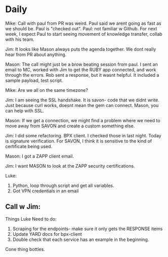 # Daily

Mike: Call with paul from PR was weird.
Paul said we arent going as fast as we should be. Paul is "checked out". Paul: not familiar w Github. For next week, I expect Paul to start seeing movement of knowledge transfer, collab with his team.

Jim: It looks like Mason always puts the agenda together. We dont really hear from PR about anything.

Mason: The call might just be a brow beating session from paul. I sent an email to MC, worked with Jim to get the RUBY app connected, and work through the errors. Rob sent a response, but it wasnt helpful. It included a sample payload, test script.

Mike: Are we all on the same timezone?

Jim: I am seeing the SSL handshake. It is savon- code that we didnt write. Just because curl works, doesnt mean the gem can connect. Mason, you can help with SSL.

Mason: If we get a connection, we might find a problem where we need to move away from SAVON and create a custom something else.

Jim: I did some refactoring. BPX client. I checked those in last night. Today is signature verification. For SAVON, I think it is sensitive to the kind of certificate being used.

Mason: I got a ZAPP client email.

Jim: I want MASON to look at the ZAPP security certifications.

Luke:
1. Python, loop through script and get all variables.
2. Got VPN credentials in an email


## Call w Jim:


Things Luke Need to do:
1. Scraping for the endpoints- make sure it only gets the RESPONSE items
2. Update YARD docs for bpx-client
3. Double check that each service has an example in the beginning.




Cone thing bottles.